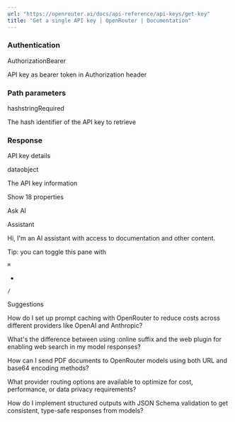 ```yaml
---
url: "https://openrouter.ai/docs/api-reference/api-keys/get-key"
title: "Get a single API key | OpenRouter | Documentation"
---
```


### Authentication

AuthorizationBearer

API key as bearer token in Authorization header

### Path parameters

hashstringRequired

The hash identifier of the API key to retrieve

### Response

API key details

dataobject

The API key information

Show 18 properties

Ask AI

Assistant

Hi, I'm an AI assistant with access to documentation and other content.

Tip: you can toggle this pane with

`⌘`

+

`/`

Suggestions

How do I set up prompt caching with OpenRouter to reduce costs across different providers like OpenAI and Anthropic?

What's the difference between using :online suffix and the web plugin for enabling web search in my model responses?

How can I send PDF documents to OpenRouter models using both URL and base64 encoding methods?

What provider routing options are available to optimize for cost, performance, or data privacy requirements?

How do I implement structured outputs with JSON Schema validation to get consistent, type-safe responses from models?